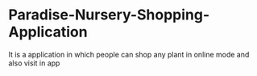 # Paradise-Nursery-Shopping-Application
It is a application in which people can shop any plant in online mode and also visit in app
